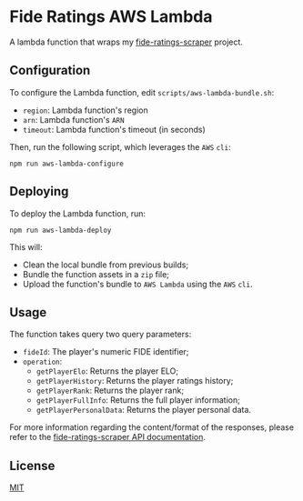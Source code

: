 # Fide Ratings AWS Lambda

A lambda function that wraps my [fide-ratings-scraper](github.com/xRuiAlves/fide-ratings-scraper/) project.

## Configuration

To configure the Lambda function, edit `scripts/aws-lambda-bundle.sh`:

- `region`: Lambda function's region
- `arn`: Lambda function's `ARN`
- `timeout`: Lambda function's timeout (in seconds)

Then, run the following script, which leverages the `AWS` `cli`:

```
npm run aws-lambda-configure
```

## Deploying

To deploy the Lambda function, run:

```
npm run aws-lambda-deploy
```

This will:

- Clean the local bundle from previous builds;
- Bundle the function assets in a `zip` file;
- Upload the function's bundle to `AWS Lambda` using the `AWS` `cli`.

## Usage

The function takes query two query parameters:

- `fideId`: The player's numeric FIDE identifier;
- `operation`:
    - `getPlayerElo`: Returns the player ELO;
    - `getPlayerHistory`: Returns the player ratings history;
    - `getPlayerRank`: Returns the player rank;
    - `getPlayerFullInfo`: Returns the full player information;
    - `getPlayerPersonalData`: Returns the player personal data.

For more information regarding the content/format of the responses, please refer to the [fide-ratings-scraper API documentation](https://github.com/xRuiAlves/fide-ratings-scraper/blob/master/README.md#api).

## License

[MIT](https://github.com/xRuiAlves/fide-ratings-lambda/blob/master/LICENSE)
